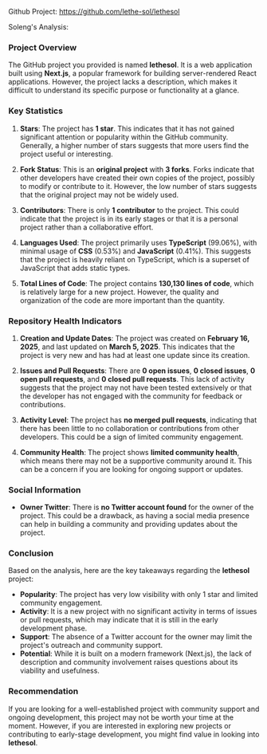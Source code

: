 Github Project: https://github.com/lethe-sol/lethesol

Soleng's Analysis:

### Project Overview

The GitHub project you provided is named **lethesol**. It is a web application built using **Next.js**, a popular framework for building server-rendered React applications. However, the project lacks a description, which makes it difficult to understand its specific purpose or functionality at a glance.

### Key Statistics

1. **Stars**: The project has **1 star**. This indicates that it has not gained significant attention or popularity within the GitHub community. Generally, a higher number of stars suggests that more users find the project useful or interesting.

2. **Fork Status**: This is an **original project** with **3 forks**. Forks indicate that other developers have created their own copies of the project, possibly to modify or contribute to it. However, the low number of stars suggests that the original project may not be widely used.

3. **Contributors**: There is only **1 contributor** to the project. This could indicate that the project is in its early stages or that it is a personal project rather than a collaborative effort.

4. **Languages Used**: The project primarily uses **TypeScript** (99.06%), with minimal usage of **CSS** (0.53%) and **JavaScript** (0.41%). This suggests that the project is heavily reliant on TypeScript, which is a superset of JavaScript that adds static types.

5. **Total Lines of Code**: The project contains **130,130 lines of code**, which is relatively large for a new project. However, the quality and organization of the code are more important than the quantity.

### Repository Health Indicators

1. **Creation and Update Dates**: The project was created on **February 16, 2025**, and last updated on **March 5, 2025**. This indicates that the project is very new and has had at least one update since its creation.

2. **Issues and Pull Requests**: There are **0 open issues**, **0 closed issues**, **0 open pull requests**, and **0 closed pull requests**. This lack of activity suggests that the project may not have been tested extensively or that the developer has not engaged with the community for feedback or contributions.

3. **Activity Level**: The project has **no merged pull requests**, indicating that there has been little to no collaboration or contributions from other developers. This could be a sign of limited community engagement.

4. **Community Health**: The project shows **limited community health**, which means there may not be a supportive community around it. This can be a concern if you are looking for ongoing support or updates.

### Social Information

- **Owner Twitter**: There is **no Twitter account found** for the owner of the project. This could be a drawback, as having a social media presence can help in building a community and providing updates about the project.

### Conclusion

Based on the analysis, here are the key takeaways regarding the **lethesol** project:

- **Popularity**: The project has very low visibility with only 1 star and limited community engagement.
- **Activity**: It is a new project with no significant activity in terms of issues or pull requests, which may indicate that it is still in the early development phase.
- **Support**: The absence of a Twitter account for the owner may limit the project's outreach and community support.
- **Potential**: While it is built on a modern framework (Next.js), the lack of description and community involvement raises questions about its viability and usefulness.

### Recommendation

If you are looking for a well-established project with community support and ongoing development, this project may not be worth your time at the moment. However, if you are interested in exploring new projects or contributing to early-stage development, you might find value in looking into **lethesol**.